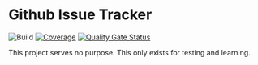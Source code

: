 # Github Issue Tracker

![Build](https://github.com/driptaroop/github-issue-tracker/workflows/Build/badge.svg) [![Coverage](https://sonarcloud.io/api/project_badges/measure?project=driptaroop_Github-Issue-Tracker&metric=coverage)](https://sonarcloud.io/dashboard?id=driptaroop_Github-Issue-Tracker) [![Quality Gate Status](https://sonarcloud.io/api/project_badges/measure?project=driptaroop_Github-Issue-Tracker&metric=alert_status)](https://sonarcloud.io/dashboard?id=driptaroop_Github-Issue-Tracker)

This project serves no purpose. This only exists for testing and learning.
